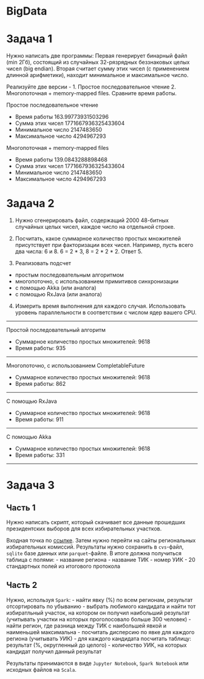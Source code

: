 # BigData
# Задача 1
Нужно написать две программы: Первая генерирует бинарный файл (min 2Гб), состоящий из случайных 32-рязрядных беззнаковых целых чисел (big endian). Вторая считает сумму этих чисел (с применением длинной арифметики), находит минимальное и максимальное число.

Реализуйте две версии - 1. Простое последовательное чтение 2. Многопоточная + memory-mapped files. Сравните время работы.

Простое последовательное чтение
- Время работы  163.99773931503296
- Сумма этих чисел  1771667936325433604
- Минимальное число  2147483650
- Максимальное число  4294967293

Многопоточная + memory-mapped files
- Время работы  139.0843288898468
- Сумма этих чисел  1771667936325433604
- Минимальное число  2147483650
- Максимальное число  4294967293

# Задача 2
1. Нужно сгенерировать файл, содержащий 2000 48-битных случайных целых чисел, каждое число на отдельной строке.

2. Посчитать, какое суммарное количество простых множителей присутствует при факторизации всех чисел. Например, пусть всего два числа: 6 и 8. 6 = 2 * 3, 8 = 2 * 2 * 2. Ответ 5.

3. Реализовать подсчет
- простым последовательным алгоритмом
- многопоточно, с использованием примитивов синхронизации
- с помощью Akka (или аналога)
- c помощью RxJava (или аналога)

4. Измерить время выполнения для каждого случая. Использовать уровень параллельности в соответствии с числом ядер вашего CPU.

---------
Простой последовательный алгоритм
- Суммарное количество простых множителей: 9618
- Время работы: 935
---------
Многопоточно, с использованием CompletableFuture
- Суммарное количество простых множителей: 9618
- Время работы: 862
---------
С помощью RxJava
- Суммарное количество простых множителей: 9618
- Время работы: 911
---------
С помощью Akka
- Суммарное количество простых множителей: 9618
- Время работы: 331
---------

# Задача 3
## Часть 1
Нужно написать скрипт, который скачивает все данные прошедших президентских выборов для всех избирательных участков.

Входная точка по [ссылке](http://notelections.online/region/region/izbirkom?action=show&root=1&tvd=100100084849066&vrn=100100084849062&region=0&global=1&sub_region=0&prver=0&pronetvd=null&vibid=100100084849066&type=227). Затем нужно перейти на сайты региональных избирательных комиссий. Результаты нужно сохранить в `cvs`-файл, `sqlite` базе данных или `parquet`-файле. В итоге должна получиться таблица с полями: - название региона - название ТИК - номер УИК - 20 стандартных полей из итогового протокола
## Часть 2
Нужно, используя `Spark`: - найти явку (%) по всем регионам, результат отсортировать по убыванию - выбрать любимого кандидата и найти тот избиратльный участок, на котором он получил наибольший результат (учитывать участки на которых проголосовало больше 300 человек) - найти регион, где разница между ТИК с наибольшей явкой и наименьшей максимальна - посчитать дисперсию по явке для каждого региона (учитывать УИК) - для каждого кандидата посчитать таблицу: результат (%, округленный до целого) - количество УИК, на которых кандидат получил данный результат

Результаты принимаются в виде `Jupyter Notebook`, `Spark Notebook` или исходных файлов на `Scala`.